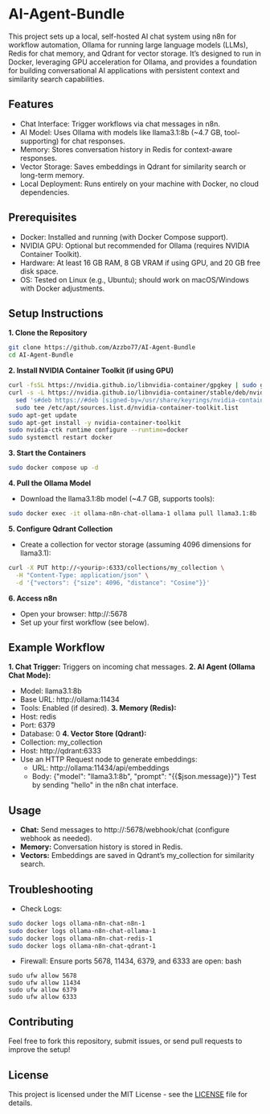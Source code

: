 # AI-Agent-Bundle

This project sets up a local, self-hosted AI chat system using n8n for workflow automation, Ollama for running large language models (LLMs), Redis for chat memory, and Qdrant for vector storage. It’s designed to run in Docker, leveraging GPU acceleration for Ollama, and provides a foundation for building conversational AI applications with persistent context and similarity search capabilities.

## Features

- Chat Interface: Trigger workflows via chat messages in n8n.
- AI Model: Uses Ollama with models like llama3.1:8b (~4.7 GB, tool-supporting) for chat responses.
- Memory: Stores conversation history in Redis for context-aware responses.
- Vector Storage: Saves embeddings in Qdrant for similarity search or long-term memory.
- Local Deployment: Runs entirely on your machine with Docker, no cloud dependencies.

## Prerequisites

- Docker: Installed and running (with Docker Compose support).
- NVIDIA GPU: Optional but recommended for Ollama (requires NVIDIA Container Toolkit).
- Hardware: At least 16 GB RAM, 8 GB VRAM if using GPU, and 20 GB free disk space.
- OS: Tested on Linux (e.g., Ubuntu); should work on macOS/Windows with Docker adjustments.

## Setup Instructions

**1. Clone the Repository**
```bash
git clone https://github.com/Azzbo77/AI-Agent-Bundle
cd AI-Agent-Bundle
```
**2. Install NVIDIA Container Toolkit (if using GPU)**
```bash
curl -fsSL https://nvidia.github.io/libnvidia-container/gpgkey | sudo gpg --dearmor -o /usr/share/keyrings/nvidia-container-toolkit-keyring.gpg
curl -s -L https://nvidia.github.io/libnvidia-container/stable/deb/nvidia-container-toolkit.list | \
  sed 's#deb https://#deb [signed-by=/usr/share/keyrings/nvidia-container-toolkit-keyring.gpg] https://#g' | \
  sudo tee /etc/apt/sources.list.d/nvidia-container-toolkit.list
sudo apt-get update
sudo apt-get install -y nvidia-container-toolkit
sudo nvidia-ctk runtime configure --runtime=docker
sudo systemctl restart docker
```
**3. Start the Containers**
```bash
sudo docker compose up -d
```
**4. Pull the Ollama Model**
- Download the llama3.1:8b model (~4.7 GB, supports tools):
```bash
sudo docker exec -it ollama-n8n-chat-ollama-1 ollama pull llama3.1:8b
```
**5. Configure Qdrant Collection**
- Create a collection for vector storage (assuming 4096 dimensions for llama3.1):
```bash
curl -X PUT http://<yourip>:6333/collections/my_collection \
  -H "Content-Type: application/json" \
  -d '{"vectors": {"size": 4096, "distance": "Cosine"}}'
```
**6. Access n8n**
- Open your browser: http://<hostip>:5678
- Set up your first workflow (see below).

## Example Workflow

**1. Chat Trigger:** Triggers on incoming chat messages.
**2. AI Agent (Ollama Chat Mode):**
- Model: llama3.1:8b
- Base URL: http://ollama:11434
- Tools: Enabled (if desired).
**3. Memory (Redis):**
- Host: redis
- Port: 6379
- Database: 0
**4. Vector Store (Qdrant):**
- Collection: my_collection
- Host: http://qdrant:6333
- Use an HTTP Request node to generate embeddings:
  - URL: http://ollama:11434/api/embeddings
  - Body: {"model": "llama3.1:8b", "prompt": "{{$json.message}}"}
Test by sending "hello" in the n8n chat interface.

## Usage

- **Chat:** Send messages to http://<hostip>:5678/webhook/chat (configure webhook as needed).
- **Memory:** Conversation history is stored in Redis.
- **Vectors:** Embeddings are saved in Qdrant’s my_collection for similarity search.

## Troubleshooting
- Check Logs:
```bash
sudo docker logs ollama-n8n-chat-n8n-1
sudo docker logs ollama-n8n-chat-ollama-1
sudo docker logs ollama-n8n-chat-redis-1
sudo docker logs ollama-n8n-chat-qdrant-1
```
- Firewall: Ensure ports 5678, 11434, 6379, and 6333 are open:
bash
```
sudo ufw allow 5678
sudo ufw allow 11434
sudo ufw allow 6379
sudo ufw allow 6333
```

##  Contributing
Feel free to fork this repository, submit issues, or send pull requests to improve the setup!

## License
This project is licensed under the MIT License - see the [LICENSE](LICENSE) file for details.
